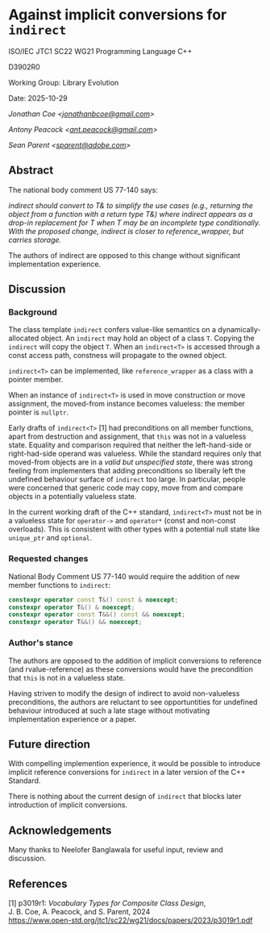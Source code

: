 # Against implicit conversions for `indirect`

<!-- markdownlint-disable MD029 -->

ISO/IEC JTC1 SC22 WG21 Programming Language C++

D3902R0

Working Group: Library Evolution

Date: 2025-10-29

_Jonathan Coe \<<jonathanbcoe@gmail.com>\>_

_Antony Peacock \<<ant.peacock@gmail.com>\>_

_Sean Parent \<<sparent@adobe.com>\>_

## Abstract

The national body comment US 77-140 says:

_indirect should convert to T& to simplify the use cases (e.g., returning the object from a function with a return type T&) where indirect appears as a drop-in replacement for T when T may be an incomplete type conditionally. With the proposed change, indirect is closer to reference_wrapper, but carries storage._

The authors of indirect are opposed to this change without significant implementation experience.

## Discussion

### Background

The class template `indirect` confers value-like semantics on a
dynamically-allocated object. An `indirect` may hold an object of a class `T`.
Copying the `indirect` will copy the object `T`. When an `indirect<T>` is
accessed through a const access path, constness will propagate to the owned
object.

`indirect<T>` can be implemented, like `reference_wrapper` as a class with a
pointer member.

When an instance of `indirect<T>` is used in move construction or move assignment,
the moved-from instance becomes valueless: the member pointer is `nullptr`.

Early drafts of `indirect<T>` [1] had preconditions on all member functions, apart
from destruction and assignment, that `this` was not in a valueless state.
Equality and comparison required that neither the left-hand-side or right-had-side operand
was valueless. While the standard requires only that moved-from objects are in a _valid but unspecified state_, there was strong feeling from implementers that adding preconditions
so liberally left the undefined behaviour surface of `indirect` too large. In particular,
people were concerned that generic code may copy, move from and compare objects in a
potentially valueless state.

In the current working draft of the C++ standard, `indirect<T>` must not be in a valueless state
for `operator->` and `operator*` (const and non-const overloads). This is consistent with other
types with a potential null state like `unique_ptr` and `optional`.

### Requested changes

National Body Comment US 77-140 would require the addition of new member functions to `indirect`:

```c++
constexpr operator const T&() const & noexcept;
constexpr operator T&() & noexcept;
constexpr operator const T&&() const && noexcept;
constexpr operator T&&() && noexcept;
```

### Author's stance

The authors are opposed to the addition of implicit conversions to reference (and rvalue-reference)
as these conversions would have the precondition that `this` is not in a valueless state.

Having striven to modify the design of indirect to avoid non-valueless preconditions, the authors are reluctant to
see opportuntities for undefined behaviour introduced at such a late stage without motivating implementation experience or a paper.

## Future direction

With compelling implemention experience, it would be possible to introduce implicit reference conversions
for `indirect` in a later version of the C++ Standard.

There is nothing about the current design of `indirect` that blocks later introduction of implicit conversions.

## Acknowledgements

Many thanks to Neelofer Banglawala for useful input, review and discussion.

## References

[1] p3019r1: _Vocabulary Types for Composite Class Design_, \
J. B. Coe, A. Peacock, and S. Parent, 2024 \
<https://www.open-std.org/jtc1/sc22/wg21/docs/papers/2023/p3019r1.pdf>
